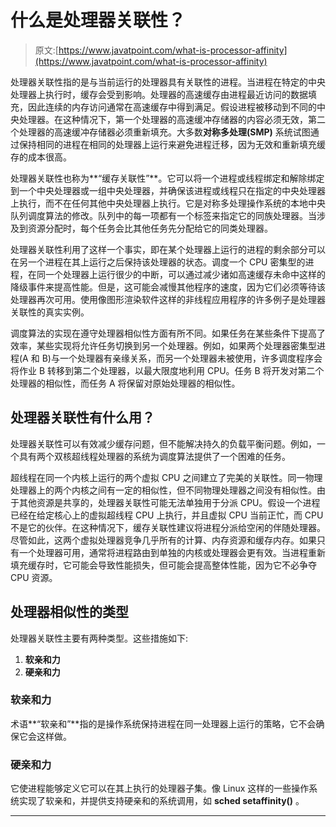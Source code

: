 # 什么是处理器关联性？

> 原文:[https://www.javatpoint.com/what-is-processor-affinity](https://www.javatpoint.com/what-is-processor-affinity)

处理器关联性指的是与当前运行的处理器具有关联性的进程。当进程在特定的中央处理器上执行时，缓存会受到影响。处理器的高速缓存由进程最近访问的数据填充，因此连续的内存访问通常在高速缓存中得到满足。假设进程被移动到不同的中央处理器。在这种情况下，第一个处理器的高速缓冲存储器的内容必须无效，第二个处理器的高速缓冲存储器必须重新填充。大多数**对称多处理(SMP)** 系统试图通过保持相同的进程在相同的处理器上运行来避免进程迁移，因为无效和重新填充缓存的成本很高。

处理器关联性也称为**“缓存关联性”**。它可以将一个进程或线程绑定和解除绑定到一个中央处理器或一组中央处理器，并确保该进程或线程只在指定的中央处理器上执行，而不在任何其他中央处理器上执行。它是对称多处理操作系统的本地中央队列调度算法的修改。队列中的每一项都有一个标签来指定它的同族处理器。当涉及到资源分配时，每个任务会比其他任务先分配给它的同类处理器。

处理器关联性利用了这样一个事实，即在某个处理器上运行的进程的剩余部分可以在另一个进程在其上运行之后保持该处理器的状态。调度一个 CPU 密集型的进程，在同一个处理器上运行很少的中断，可以通过减少诸如高速缓存未命中这样的降级事件来提高性能。但是，这可能会减慢其他程序的速度，因为它们必须等待该处理器再次可用。使用像图形渲染软件这样的非线程应用程序的许多例子是处理器关联性的真实实例。

调度算法的实现在遵守处理器相似性方面有所不同。如果任务在某些条件下提高了效率，某些实现将允许任务切换到另一个处理器。例如，如果两个处理器密集型进程(A 和 B)与一个处理器有亲缘关系，而另一个处理器未被使用，许多调度程序会将作业 B 转移到第二个处理器，以最大限度地利用 CPU。任务 B 将开发对第二个处理器的相似性，而任务 A 将保留对原始处理器的相似性。

## 处理器关联性有什么用？

处理器关联性可以有效减少缓存问题，但不能解决持久的负载平衡问题。例如，一个具有两个双核超线程处理器的系统为调度算法提供了一个困难的任务。

超线程在同一个内核上运行的两个虚拟 CPU 之间建立了完美的关联性。同一物理处理器上的两个内核之间有一定的相似性，但不同物理处理器之间没有相似性。由于其他资源是共享的，处理器关联性可能无法单独用于分派 CPU。假设一个进程已经在给定核心上的虚拟超线程 CPU 上执行，并且虚拟 CPU 当前正忙，而 CPU 不是它的伙伴。在这种情况下，缓存关联性建议将进程分派给空闲的伴随处理器。尽管如此，这两个虚拟处理器竞争几乎所有的计算、内存资源和缓存内存。如果只有一个处理器可用，通常将进程路由到单独的内核或处理器会更有效。当进程重新填充缓存时，它可能会导致性能损失，但可能会提高整体性能，因为它不必争夺 CPU 资源。

## 处理器相似性的类型

处理器关联性主要有两种类型。这些措施如下:

1.  **软亲和力**
2.  **硬亲和力**

### 软亲和力

术语**“软亲和”**指的是操作系统保持进程在同一处理器上运行的策略，它不会确保它会这样做。

### 硬亲和力

它使进程能够定义它可以在其上执行的处理器子集。像 Linux 这样的一些操作系统实现了软亲和，并提供支持硬亲和的系统调用，如 **sched setaffinity()** 。

* * *